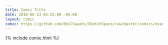 ```yaml
---
title: Comic Title
date: 2018-06-23 05:25:00 -04:00
layout: comic
comic: https://github.com/EmilSayahi/SketchSpace/raw/master/comics/example-comic.jpg
---
```


{% include comic.html %}
